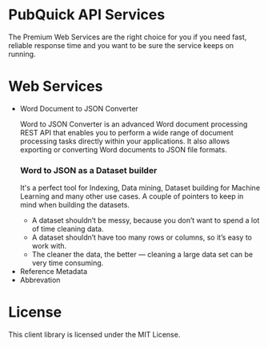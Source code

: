 # PubQuick API Services
The Premium Web Services are the right choice for you if you need fast, reliable response time and you want to be sure the service keeps on running.
<h1>Web Services</h1>

 <ul>
  <li>
  <p>Word Document to JSON Converter</p>
  <p>Word to JSON Converter is an advanced Word document processing REST API that enables you to perform a wide range of document processing tasks directly within your applications. It also allows exporting or converting Word documents to JSON file formats.</p>
  <h3>Word to JSON as a Dataset builder</h3>
  <p>It's a perfect tool for Indexing, Data mining, Dataset building for Machine Learning and many other use cases. A couple of pointers to keep in mind when building the datasets.</p>
				<ul>
					<li>A dataset shouldn’t be messy, because you don’t want to spend a lot of time cleaning data.</li>
					<li>A dataset shouldn’t have too many rows or columns, so it’s easy to work with.</li>
					<li>The cleaner the data, the better — cleaning a large data set can be very time consuming.</li>
				</ul>
  </li>
  <li>Reference Metadata</li>
  <li>Abbrevation</li>
</ul> 

<h1>License</h1>
This client library is licensed under the MIT License.
